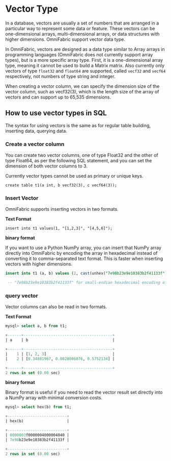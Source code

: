 # Vector Type

In a database, vectors are usually a set of numbers that are arranged in a particular way to represent some data or feature. These vectors can be one-dimensional arrays, multi-dimensional arrays, or data structures with higher dimensions. OmniFabric support vector data type.

In OmniFabric, vectors are designed as a data type similar to Array arrays in programming languages (OmniFabric does not currently support array types), but is a more specific array type. First, it is a one-dimensional array type, meaning it cannot be used to build a Matrix matrix. Also currently only vectors of type `float32` and `float64` are supported, called `vecf32` and `vecf64` respectively, not numbers of type string and integer.

When creating a vector column, we can specify the dimension size of the vector column, such as vecf32(3), which is the length size of the array of vectors and can support up to 65,535 dimensions.

## How to use vector types in SQL

The syntax for using vectors is the same as for regular table building, inserting data, querying data.

### Create a vector column

You can create two vector columns, one of type Float32 and the other of type Float64, as per the following SQL statement, and you can set the dimension of both vector columns to 3.

Currently vector types cannot be used as primary or unique keys.

```
create table t1(a int, b vecf32(3), c vecf64(3));
```

### Insert Vector

OmniFabric supports inserting vectors in two formats.

**Text Format**

```
insert into t1 values(1, "[1,2,3]", "[4,5,6]");
```

**binary format**

If you want to use a Python NumPy array, you can insert that NumPy array directly into OmniFabric by encoding the array in hexadecimal instead of converting it to comma-separated text format. This is faster when inserting vectors with higher dimensions.

```sql
insert into t1 (a, b) values (2, cast(unhex("7e98b23e9e10383b2f41133f") as blob));

 -- "7e98b23e9e10383b2f41133f" for small-endian hexadecimal encoding of []float32{0.34881967, 0.0028086076, 0.5752134}
 ```

### query vector

Vector columns can also be read in two formats.

**Text Format**

```sql
mysql> select a, b from t1;

+------+---------------------------------------+
| a    | b                                     |

+------+---------------------------------------+
|    1 | [1, 2, 3]                             |
|    2 | [0.34881967, 0.0028086076, 0.5752134] |

+------+---------------------------------------+
2 rows in set (0.00 sec)
```

**binary format**

Binary format is useful if you need to read the vector result set directly into a NumPy array with minimal conversion costs.

```sql
mysql> select hex(b) from t1;

+--------------------------+
| hex(b)                   |

+--------------------------+
| 0000803f0000004000004040 |
| 7e98b23e9e10383b2f41133f |

+--------------------------+
2 rows in set (0.00 sec)
```

